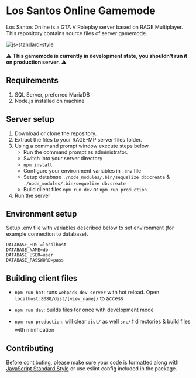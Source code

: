 # Los Santos Online Gamemode

Los Santos Online is a GTA V Roleplay server based on RAGE Multiplayer.
This repository contains source files of server gamemode.

[![js-standard-style](https://img.shields.io/badge/code%20style-standard-brightgreen.svg)](http://standardjs.com)

:warning: **This gamemode is currently in development state, you shouldn't run it on production server.** :warning:

## Requirements

1.  SQL Server, preferred MariaDB
2.  Node.js installed on machine

## Server setup

1.  Download or clone the repository.
2.  Extract the files to your RAGE-MP server-files folder.
3.  Using a command prompt window execute steps below.
    - Run the command prompt as administrator.
    - Switch into your server directory
    - `npm install`
    - Configure your environment variables in `.env` file
    - Setup database `./node_modules/.bin/sequelize db:create` & `./node_modules/.bin/sequelize db:create`
    - Build client files `npm run dev` or `npm run production`
4.  Run the server

## Environment setup

Setup .env file with variables described below to set environment (for example connection to database).

```dotenv
DATABASE_HOST=localhost
DATABASE_NAME=db
DATABASE_USER=user
DATABASE_PASSWORD=pass
```

## Building client files

- `npm run hot`: runs `webpack-dev-server` with hot reload. Open `localhost:8080/dist/[view_name]/` to access

- `npm run dev`: builds files for once with development mode

- `npm run production`: will clear `dist/` as well `src/` :exclamation: directories & build files with minification

## Contributing

Before contibuting, please make sure your code is formatted along with [JavaScript Standard Style](http://standardjs.com) or use eslint config included in the package.
